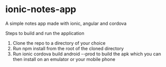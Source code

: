 # ionic-notes-app
A simple notes app made with ionic, angular and cordova

Steps to build and run the application
1. Clone the repo to a directory of your choice
2. Run npm install from the root of the cloned directory
3. Run ionic cordova build android --prod to build the apk which you can then install on an emulator or your mobile phone

